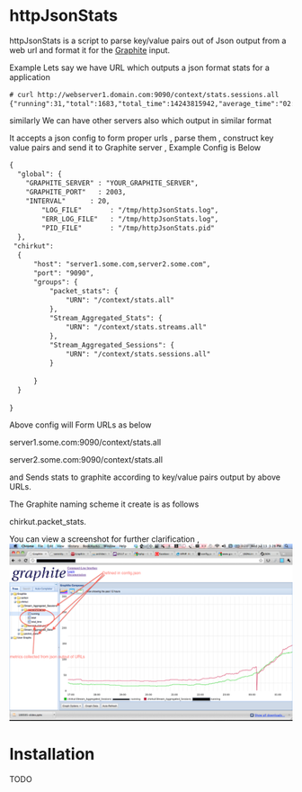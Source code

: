 httpJsonStats
=============
httpJsonStats is a script to parse key/value pairs out of Json output from a web url and format it for the [Graphite](http://graphite.wikidot.com) input. 

Example Lets say we have URL which outputs a json format stats for a application 

    # curl http://webserver1.domain.com:9090/context/stats.sessions.all
    {"running":31,"total":1683,"total_time":14243815942,"average_time":"02:23:42"}

similarly We can have other servers also which output in similar format

It accepts a json config to form proper urls , parse them , construct key value pairs and send it to Graphite server , Example Config is Below 

    {
      "global": { 
        "GRAPHITE_SERVER" : "YOUR_GRAPHITE_SERVER", 
        "GRAPHITE_PORT"   : 2003,
        "INTERVAL"      : 20, 
            "LOG_FILE"       : "/tmp/httpJsonStats.log", 
            "ERR_LOG_FILE"   : "/tmp/httpJsonStats.log", 
            "PID_FILE"       : "/tmp/httpJsonStats.pid"
      }, 
     "chirkut": 
      {
          "host": "server1.some.com,server2.some.com",
          "port": "9090",
          "groups": {
              "packet_stats": {
                  "URN": "/context/stats.all"
              },
              "Stream_Aggregated_Stats": {
                  "URN": "/context/stats.streams.all"
              },
              "Stream_Aggregated_Sessions": {
                  "URN": "/context/stats.sessions.all"
              }

          }
      }

    }

Above config will Form URLs as below 


server1.some.com:9090/context/stats.all

server2.some.com:9090/context/stats.all

and Sends stats to graphite according to key/value pairs output by above URLs. 

The Graphite naming scheme it create is as follows 

chirkut.packet_stats.<HOSTNAME> 

You can view a screenshot for further clarification , ![SCREENSHOT](https://github.com/sverma/httpJsonStats/raw/master/screenshots/screenshot1.png "SCREENSHOT")


Installation 
============

TODO